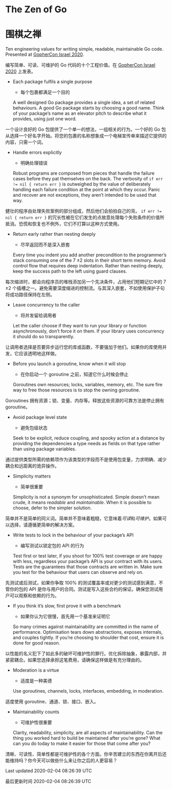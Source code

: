 # The Zen of Go

# 围棋之禅

Ten engineering values for writing simple, readable, maintainable Go code. Presented at [GopherCon Israel 2020](http://gophercon.org.il).

编写简单、可读、可维护的 Go 代码的十个工程价值。在 [GopherCon Israel 2020](http://gophercon.org.il) 上发表。

- Each package fulfils a single purpose

   - 每个包裹都满足一个目的

  A well designed Go package provides a single idea, a set of related behaviours. A good Go package starts by choosing a good name. Think of your package’s name as an elevator pitch to describe what it provides, using just one word.

一个设计良好的 Go 包提供了一个单一的想法，一组相关的行为。一个好的 Go 包从选择一个好名字开始。将您的包裹的名称想象成一个电梯宣传单来描述它提供的内容，只需一个词。

- Handle errors explicitly

   - 明确处理错误

  Robust programs are composed from pieces that handle the failure cases before they pat themselves on the back. The verbosity of `if err != nil { return err }` is outweighed by the value of deliberately handling each failure condition at the point at which they occur. Panic and recover are not exceptions, they aren’t intended to be used that way.

健壮的程序由处理失败案例的部分组成，然后他们会拍拍自己的背。 `if err != nil { return err }` 的冗长性被在它们发生的点故意处理每个失败条件的价值所抵消。恐慌和恢复也不例外，它们不打算以这种方式使用。

- Return early rather than nesting deeply

   - 尽早返回而不是深入嵌套

  Every time you indent you add another precondition to the  programmer’s stack consuming one of the 7 ±2 slots in their short term  memory. Avoid control flow that requires deep indentation. Rather than nesting deeply, keep the success path to the left using  guard clauses.

每次缩进时，都会向程序员的堆栈添加另一个先决条件，占用他们短期记忆中的 7 ±2 个插槽之一。避免需要深度缩进的控制流。与其深入嵌套，不如使用保护子句将成功路径保持在左侧。

- Leave concurrency to the caller

   - 将并发留给调用者

  Let the caller choose if they want to run your library or function  asynchronously, don’t force it on them. If your library uses concurrency it should do so transparently.

让调用者选择是否要异步运行您的库或函数，不要强加于他们。如果你的库使用并发，它应该透明地这样做。

- Before you launch a goroutine, know when it will stop

   - 在你启动一个 goroutine 之前，知道它什么时候会停止

  Goroutines own resources; locks, variables, memory, etc. The sure fire way to free those resources is to stop the owning goroutine.

Goroutines 拥有资源；锁、变量、内存等。释放这些资源的可靠方法是停止拥有 goroutine。

- Avoid package level state

   - 避免包级状态

  Seek to be explicit, reduce coupling, and spooky action at a distance by providing the dependencies a type needs as fields on that type  rather than using package variables.

通过提供类型所需的依赖项作为该类型的字段而不是使用包变量，力求明确、减少耦合和远距离的诡异操作。

- Simplicity matters

   - 简单很重要

  Simplicity is not a synonym for unsophisticated. Simple doesn’t mean crude, it means *readable* and *maintainable*. When it is possible to choose, defer to the simpler solution.

简单并不是简单的同义词。简单并不意味着粗糙，它意味着*可读*和*可维护*。如果可以选择，请遵循更简单的解决方案。

- Write tests to lock in the behaviour of your package’s API

   - 编写测试以锁定包的 API 的行为

  Test first or test later, if you shoot for 100% test coverage or are  happy with less, regardless your package’s API is your contract with its users. Tests are the guarantees that those contracts are written in. Make sure you test for the behaviour that users can observe and rely on.

先测试或后测试，如果你争取 100% 的测试覆盖率或对更少的测试感到满意，不管你的包的 API 是你与用户的合同。测试是写入这些合约的保证。确保您测试用户可以观察和依赖的行为。

- If you think it’s slow, first prove it with a benchmark

   - 如果你认为它很慢，首先用一个基准来证明它

  So many crimes against maintainability are committed in the name of performance. Optimisation tears down abstractions, exposes internals, and couples tightly. If you’re choosing to shoulder that cost, ensure it is done for good reason.

以性能的名义犯下了如此多的破坏可维护性的罪行。优化拆除抽象，暴露内部，并紧密耦合。如果您选择承担这笔费用，请确保这样做是有充分理由的。

- Moderation is a virtue

   - 适度是一种美德

  Use goroutines, channels, locks, interfaces, embedding, in moderation.

适度使用 goroutine、通道、锁、接口、嵌入。

- Maintainability counts

   - 可维护性很重要

  Clarity, readability, simplicity, are all aspects of maintainability. Can the thing you worked hard to build be maintained after you’re gone? What can you do today to make it easier for those that come after you?

清晰、可读性、简单性都是可维护性的各个方面。你辛苦建立的东西在你离开后还能维持吗？你今天可以做些什么来让你之后的人更容易？

Last updated 2020-02-04 08:26:39 UTC 

最后更新时间 2020-02-04 08:26:39 UTC

